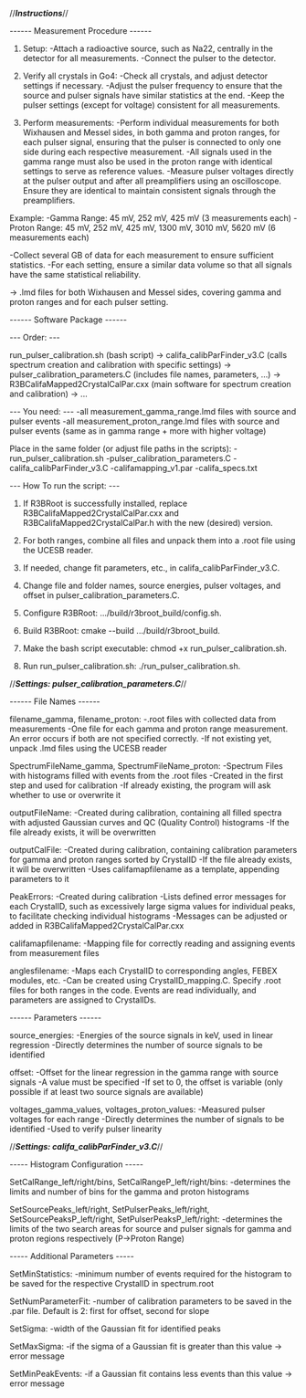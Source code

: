 //___________________________Instructions___________________________//

------ Measurement Procedure ------

1. Setup:
-Attach a radioactive source, such as Na22, centrally in the detector for all measurements.
-Connect the pulser to the detector.

2. Verify all crystals in Go4:
-Check all crystals, and adjust detector settings if necessary.
-Adjust the pulser frequency to ensure that the source and pulser signals have similar statistics at the end.
-Keep the pulser settings (except for voltage) consistent for all measurements.

3. Perform measurements:
-Perform individual measurements for both Wixhausen and Messel sides, in both gamma and proton ranges, for each pulser signal, ensuring that the pulser is connected to only one side during each respective measurement.
-All signals used in the gamma range must also be used in the proton range with identical settings to serve as reference values.
-Measure pulser voltages directly at the pulser output and after all preamplifiers using an oscilloscope. Ensure they are identical to maintain consistent signals through the preamplifiers.

Example:
-Gamma Range: 45 mV, 252 mV, 425 mV (3 measurements each)
-Proton Range: 45 mV, 252 mV, 425 mV, 1300 mV, 3010 mV, 5620 mV (6 measurements each)

-Collect several GB of data for each measurement to ensure sufficient statistics.
-For each setting, ensure a similar data volume so that all signals have the same statistical reliability.

-> .lmd files for both Wixhausen and Messel sides, covering gamma and proton ranges and for each pulser setting.



------ Software Package ------

--- Order: ---

run_pulser_calibration.sh (bash script) -> califa_calibParFinder_v3.C (calls spectrum creation and calibration with specific settings) -> pulser_calibration_parameters.C (includes file names, parameters, ...)
-> R3BCalifaMapped2CrystalCalPar.cxx (main software for spectrum creation and calibration) -> ...


--- You need: ---
-all measurement_gamma_range.lmd files with source and pulser events
-all measurement_proton_range.lmd files with source and pulser events (same as in gamma range + more with higher voltage)

Place in the same folder (or adjust file paths in the scripts):
-run_pulser_calibration.sh
-pulser_calibration_parameters.C
-califa_calibParFinder_v3.C
-califamapping_v1.par
-califa_specs.txt

--- How To run the script: ---

1. If R3BRoot is successfully installed, replace R3BCalifaMapped2CrystalCalPar.cxx and R3BCalifaMapped2CrystalCalPar.h with the new (desired) version.

2. For both ranges, combine all files and unpack them into a .root file using the UCESB reader.

3. If needed, change fit parameters, etc., in califa_calibParFinder_v3.C.

4. Change file and folder names, source energies, pulser voltages, and offset in pulser_calibration_parameters.C.

5. Configure R3BRoot: .../build/r3broot_build/config.sh.

6. Build R3BRoot: cmake --build .../build/r3broot_build.

7. Make the bash script executable: chmod +x run_pulser_calibration.sh.

8. Run run_pulser_calibration.sh: ./run_pulser_calibration.sh.



//___________________________Settings: pulser_calibration_parameters.C___________________________//

------ File Names ------

filename_gamma, filename_proton:
-.root files with collected data from measurements
-One file for each gamma and proton range measurement. An error occurs if both are not specified correctly.
-If not existing yet, unpack .lmd files using the UCESB reader

SpectrumFileName_gamma, SpectrumFileName_proton:
-Spectrum Files with histograms filled with events from the .root files
-Created in the first step and used for calibration
-If already existing, the program will ask whether to use or overwrite it

outputFileName:
-Created during calibration, containing all filled spectra with adjusted Gaussian curves and QC (Quality Control) histograms
-If the file already exists, it will be overwritten

outputCalFile:
-Created during calibration, containing calibration parameters for gamma and proton ranges sorted by CrystalID
-If the file already exists, it will be overwritten
-Uses califamapfilename as a template, appending parameters to it

PeakErrors:
-Created during calibration
-Lists defined error messages for each CrystalID, such as excessively large sigma values for individual peaks, to facilitate checking individual histograms
-Messages can be adjusted or added in R3BCalifaMapped2CrystalCalPar.cxx

califamapfilename:
-Mapping file for correctly reading and assigning events from measurement files

anglesfilename:
-Maps each CrystalID to corresponding angles, FEBEX modules, etc.
-Can be created using CrystalID_mapping.C. Specify .root files for both ranges in the code. Events are read individually, and parameters are assigned to CrystalIDs.


------ Parameters ------

source_energies:
-Energies of the source signals in keV, used in linear regression
-Directly determines the number of source signals to be identified

offset:
-Offset for the linear regression in the gamma range with source signals
-A value must be specified
-If set to 0, the offset is variable (only possible if at least two source signals are available)

voltages_gamma_values, voltages_proton_values:
-Measured pulser voltages for each range
-Directly determines the number of signals to be identified
-Used to verify pulser linearity



//___________________________Settings: califa_calibParFinder_v3.C___________________________//

----- Histogram Configuration -----

SetCalRange_left/right/bins, SetCalRangeP_left/right/bins:
-determines the limits and number of bins for the gamma and proton histograms

SetSourcePeaks_left/right, SetPulserPeaks_left/right, SetSourcePeaksP_left/right, SetPulserPeaksP_left/right:
-determines the limits of the two search areas for source and pulser signals for gamma and proton regions respectively (P->Proton Range)


----- Additional Parameters -----

SetMinStatistics:
-minimum number of events required for the histogram to be saved for the respective CrystalID in spectrum.root

SetNumParameterFit:
-number of calibration parameters to be saved in the .par file. Default is 2: first for offset, second for slope

SetSigma:
-width of the Gaussian fit for identified peaks

SetMaxSigma:
-if the sigma of a Gaussian fit is greater than this value -> error message

SetMinPeakEvents:
-if a Gaussian fit contains less events than this value -> error message


